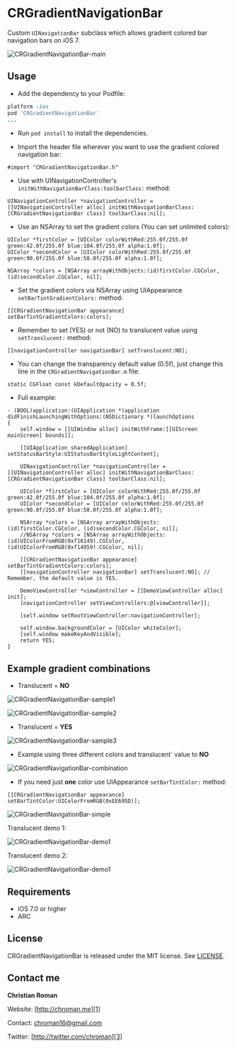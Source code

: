 CRGradientNavigationBar
=======================
Custom `UINavigationBar` subclass which allows gradient colored bar navigation bars on iOS 7.

![CRGradientNavigationBar-main](http://chroman.me/wp-content/uploads/2013/10/main.png)

Usage
----------

 - Add the dependency to your Podfile:

```ruby
platform :ios
pod 'CRGradientNavigationBar'
...
```

 - Run `pod install` to install the dependencies.

 - Import the header file wherever you want to use the gradient colored navigation bar:

```objc
#import "CRGradientNavigationBar.h"
```

 - Use with UINavigationController's `initWithNavigationBarClass:toolbarClass:` method:
```objc
UINavigationController *navigationController = [[UINavigationController alloc] initWithNavigationBarClass:[CRGradientNavigationBar class] toolbarClass:nil];
```

- Use an NSArray to set the gradient colors (You can set unlimited colors):
```objc
UIColor *firstColor = [UIColor colorWithRed:255.0f/255.0f green:42.0f/255.0f blue:104.0f/255.0f alpha:1.0f];
UIColor *secondColor = [UIColor colorWithRed:255.0f/255.0f green:90.0f/255.0f blue:58.0f/255.0f alpha:1.0f];
    
NSArray *colors = [NSArray arrayWithObjects:(id)firstColor.CGColor, (id)secondColor.CGColor, nil];
```

- Set the gradient colors via NSArray using UIAppearance `setBarTintGradientColors:` method:
```objc
[[CRGradientNavigationBar appearance] setBarTintGradientColors:colors];
```

- Remember to set (YES) or not (NO) to translucent value using `setTranslucent:` method:
```objc
[[navigationController navigationBar] setTranslucent:NO];
```

- You can change the transparency default value (0.5f), just change this line in the `CRGradientNavigationBar.m` file:
```objc
static CGFloat const kDefaultOpacity = 0.5f;
```

- Full example:
```objc
- (BOOL)application:(UIApplication *)application didFinishLaunchingWithOptions:(NSDictionary *)launchOptions
{
    self.window = [[UIWindow alloc] initWithFrame:[[UIScreen mainScreen] bounds]];
    
    [[UIApplication sharedApplication] setStatusBarStyle:UIStatusBarStyleLightContent];
    
    UINavigationController *navigationController = [[UINavigationController alloc] initWithNavigationBarClass:[CRGradientNavigationBar class] toolbarClass:nil];
    
    UIColor *firstColor = [UIColor colorWithRed:255.0f/255.0f green:42.0f/255.0f blue:104.0f/255.0f alpha:1.0f];
    UIColor *secondColor = [UIColor colorWithRed:255.0f/255.0f green:90.0f/255.0f blue:58.0f/255.0f alpha:1.0f];
    
    NSArray *colors = [NSArray arrayWithObjects:(id)firstColor.CGColor, (id)secondColor.CGColor, nil];
    //NSArray *colors = [NSArray arrayWithObjects:(id)UIColorFromRGB(0xf16149).CGColor, (id)UIColorFromRGB(0xf14959).CGColor, nil];
    
    [[CRGradientNavigationBar appearance] setBarTintGradientColors:colors];
    [[navigationController navigationBar] setTranslucent:NO]; // Remember, the default value is YES.
    
    DemoViewController *viewController = [[DemoViewController alloc] init];
    [navigationController setViewControllers:@[viewController]];
    
    [self.window setRootViewController:navigationController];
    
    self.window.backgroundColor = [UIColor whiteColor];
    [self.window makeKeyAndVisible];
    return YES;
}
```

Example gradient combinations
----------

* Translucent = **NO**

![CRGradientNavigationBar-sample1](http://chroman.me/wp-content/uploads/2013/10/CRGradientNavigationBar-sample1.png)

![CRGradientNavigationBar-sample2](http://chroman.me/wp-content/uploads/2013/10/CRGradientNavigationBar-sample2.png)

* Translucent = **YES**

![CRGradientNavigationBar-sample3](http://chroman.me/wp-content/uploads/2013/10/CRGradientNavigationBar-sample3.png)

* Example using three different colors and translucent` value to **NO**

![CRGradientNavigationBar-combination](http://chroman.me/wp-content/uploads/2013/10/CRGradientNavigationBar-combination.png)

* If you need just **one** color use UIAppearance `setBarTintColor:` method:

```objc
[[CRGradientNavigationBar appearance] setBarTintColor:UIColorFromRGB(0xEE695D)];
```

![CRGradientNavigationBar-simple](http://chroman.me/wp-content/uploads/2013/10/simple.png)

Translucent demo 1:

![CRGradientNavigationBar-demo1](http://chroman.me/wp-content/uploads/2013/10/CRGradientNavigationBar-demo1.gif)

Translucent demo 2:

![CRGradientNavigationBar-demo1](http://chroman.me/wp-content/uploads/2013/10/CRGradientNavigationBar-demo2.gif)


Requirements
----------
* iOS 7.0 or higher
* ARC

## License
CRGradientNavigationBar is released under the MIT license. See
[LICENSE](https://github.com/chroman/CRGradientNavigationBar/blob/master/LICENSE).

Contact me
----------

**Christian Roman**  
  
Website: [http://chroman.me][1]

Contact: [chroman16@gmail.com][2]

Twitter: [http://twitter.com/chroman][3] 

  [1]: http://chroman.me
  [2]: mailto:chroman16@gmail.com
  [3]: http://twitter.com/chroman